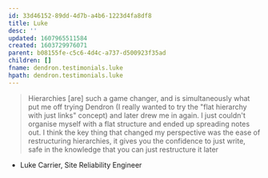 ```yaml
---
id: 33d46152-89dd-4d7b-a4b6-1223d4fa8df8
title: Luke
desc: ''
updated: 1607965511584
created: 1603729976071
parent: b08155fe-c5c6-4d4c-a737-d500923f35ad
children: []
fname: dendron.testimonials.luke
hpath: dendron.testimonials.luke
---
```

> Hierarchies [are] such a game changer, and is simultaneously what put me off trying Dendron (I really wanted to try the "flat hierarchy with just links" concept) and later drew me in again. I just couldn't organise myself with a flat structure and ended up spreading notes out.
> I think the key thing that changed my perspective was the ease of restructuring hierarchies, it gives you the confidence to just write, safe in the knowledge that you can just restructure it later

- Luke Carrier, Site Reliability Engineer 

